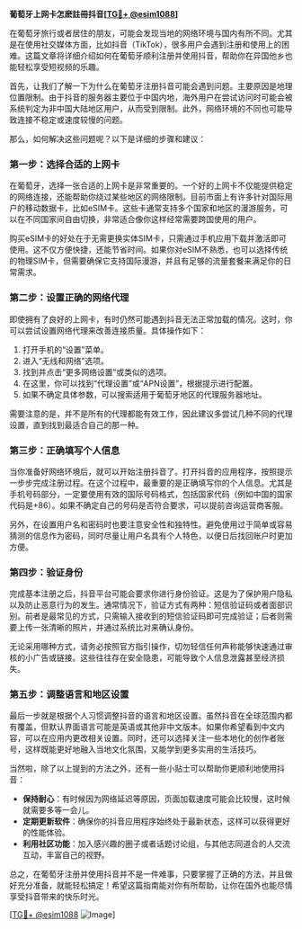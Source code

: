 **葡萄牙上网卡怎麽註冊抖音[[TG💪+ @esim1088](https://t.me/s/esim1088)]**

在葡萄牙旅行或者居住的朋友，可能会发现当地的网络环境与国内有所不同。尤其是在使用社交媒体方面，比如抖音（TikTok），很多用户会遇到注册和使用上的困难。这篇文章将详细介绍如何在葡萄牙顺利注册并使用抖音，帮助你在异国他乡也能轻松享受短视频的乐趣。

首先，让我们了解一下为什么在葡萄牙注册抖音可能会遇到问题。主要原因是地理位置限制。由于抖音的服务器主要位于中国内地，海外用户在尝试访问时可能会被系统判定为非中国大陆地区用户，从而受到限制。此外，网络环境的不同也可能导致连接不稳定或速度较慢的问题。

那么，如何解决这些问题呢？以下是详细的步骤和建议：

### 第一步：选择合适的上网卡

在葡萄牙，选择一张合适的上网卡是非常重要的。一个好的上网卡不仅能提供稳定的网络连接，还能帮助你绕过某些地区的网络限制。目前市面上有许多针对国际用户的移动数据卡，比如eSIM卡。这些卡通常支持多个国家和地区的漫游服务，可以在不同国家间自由切换，非常适合像你这样经常需要跨国使用的用户。

购买eSIM卡的好处在于无需更换实体SIM卡，只需通过手机应用下载并激活即可使用。这不仅方便快捷，还能节省时间。如果你对eSIM不熟悉，也可以选择传统的物理SIM卡，但需要确保它支持国际漫游，并且有足够的流量套餐来满足你的日常需求。

### 第二步：设置正确的网络代理

即使拥有了良好的上网卡，有时仍然可能遇到抖音无法正常加载的情况。这时，你可以尝试设置网络代理来改善连接质量。具体操作如下：

1. 打开手机的“设置”菜单。
2. 进入“无线和网络”选项。
3. 找到并点击“更多网络设置”或类似的选项。
4. 在这里，你可以找到“代理设置”或“APN设置”，根据提示进行配置。
5. 如果不确定具体参数，可以搜索适用于葡萄牙地区的代理服务器地址。

需要注意的是，并不是所有的代理都能有效工作，因此建议多尝试几种不同的代理设置，直到找到最适合自己的那一种。

### 第三步：正确填写个人信息

当你准备好网络环境后，就可以开始注册抖音了。打开抖音的应用程序，按照提示一步步完成注册过程。在这个过程中，最重要的是正确填写你的个人信息。尤其是手机号码部分，一定要使用有效的国际号码格式，包括国家代码（例如中国的国家代码是+86）。如果不确定自己的号码是否符合要求，可以提前咨询运营商客服。

另外，在设置用户名和密码时也要注意安全性和独特性。避免使用过于简单或容易猜测的信息作为密码，同时尽量让用户名具有个人特色，以便日后找回账户时更加方便。

### 第四步：验证身份

完成基本注册之后，抖音平台可能会要求你进行身份验证。这是为了保护用户隐私以及防止恶意行为的发生。通常情况下，验证方式有两种：短信验证码或者面部识别。前者是最常见的方式，只需输入接收到的短信验证码即可完成验证；后者则需要上传一张清晰的照片，并通过系统比对来确认身份。

无论采用哪种方式，请务必按照官方指引操作，切勿轻信任何声称能够快速通过审核的小广告或链接。这些往往存在安全隐患，可能导致个人信息泄露甚至经济损失。

### 第五步：调整语言和地区设置

最后一步就是根据个人习惯调整抖音的语言和地区设置。虽然抖音在全球范围内都有覆盖，但默认界面语言可能是英语或其他非中文版本。如果你希望看到中文内容，可以在应用内更改相关设置。同时，还可以选择关注一些本地化的创作者账号，这样既能更好地融入当地文化氛围，又能学到更多实用的生活技巧。

当然啦，除了以上提到的方法之外，还有一些小贴士可以帮助你更顺利地使用抖音：

- **保持耐心**：有时候因为网络延迟等原因，页面加载速度可能会比较慢，这时候就需要多等一会儿。
- **定期更新软件**：确保你的抖音应用程序始终处于最新状态，这样可以获得更好的性能体验。
- **利用社区功能**：加入感兴趣的圈子或者话题讨论组，与其他志同道合的人交流互动，丰富自己的视野。

总之，在葡萄牙注册并使用抖音并不是一件难事，只要掌握了正确的方法，并且做好充分准备，就能轻松搞定！希望这篇指南能对你有所帮助，让你在国外也能尽情享受抖音带来的快乐时光。

[[TG💪+ @esim1088](https://t.me/s/esim1088) ![Image](https://i.postimg.cc/4NQfJmqS/Snipaste-2025-05-13-00-14-12.png)]